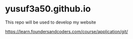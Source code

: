 # yusuf3a50.github.io
This repo will be used to develop my website

https://learn.foundersandcoders.com/course/application/git/